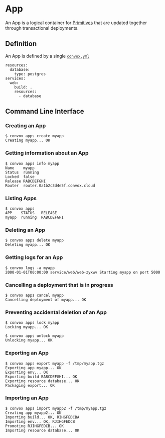 # App

An App is a logical container for [Primitives](../README.md) that are updated together through transactional deployments.

## Definition

An App is defined by a single [`convox.yml`](../../../configuration/convox-yml.md)

    resources:
      database:
        type: postgres
    services:
      web:
        build: .
        resources:
          - database

## Command Line Interface

### Creating an App

    $ convox apps create myapp
    Creating myapp... OK

### Getting information about an App

    $ convox apps info myapp
    Name    myapp
    Status  running
    Locked  false
    Release RABCDEFGHI
    Router  router.0a1b2c3d4e5f.convox.cloud

### Listing Apps

    $ convox apps
    APP    STATUS   RELEASE
    myapp  running  RABCDEFGHI

### Deleting an App

    $ convox apps delete myapp
    Deleting myapp... OK

### Getting logs for an App

    $ convox logs -a myapp
    2000-01-01T00:00:00 service/web/web-zyxwv Starting myapp on port 5000

### Cancelling a deployment that is in progress

    $ convox apps cancel myapp
    Cancelling deployment of myapp... OK

### Preventing accidental deletion of an App

    $ convox apps lock myapp
    Locking myapp... OK

    $ convox apps unlock myapp
    Unlocking myapp... OK

### Exporting an App

    $ convox apps export myapp -f /tmp/myapp.tgz
    Exporting app myapp... OK
    Exporting env... OK
    Exporting build BABCDEFGHI... OK
    Exporting resource database... OK
    Packaging export... OK

### Importing an App

    $ convox apps import myapp2 -f /tmp/myapp.tgz
    Creating app myapp2... OK
    Importing build... OK, RIHGFEDCBA
    Importing env... OK, RJIHGFEDCB
    Promoting RJIHGFEDCB... OK
    Importing resource database... OK
